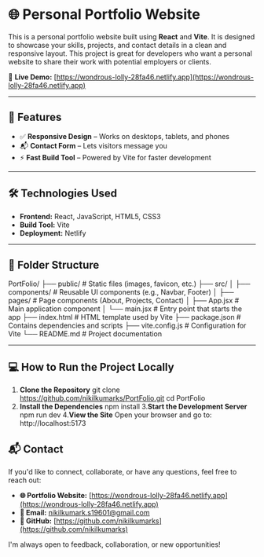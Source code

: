 # 🌐 Personal Portfolio Website

This is a personal portfolio website built using **React** and **Vite**. It is designed to showcase your skills, projects, and contact details in a clean and responsive layout. This project is great for developers who want a personal website to share their work with potential employers or clients.

🔗 **Live Demo:** [https://wondrous-lolly-28fa46.netlify.app](https://wondrous-lolly-28fa46.netlify.app)

---

## 🚀 Features

- ✅ **Responsive Design** – Works on desktops, tablets, and phones
- 📬 **Contact Form** – Lets visitors message you
- ⚡ **Fast Build Tool** – Powered by Vite for faster development

---

## 🛠️ Technologies Used

- **Frontend:** React, JavaScript, HTML5, CSS3
- **Build Tool:** Vite
- **Deployment:** Netlify

---

## 📁 Folder Structure
PortFolio/
├── public/ # Static files (images, favicon, etc.)
├── src/
│ ├── components/ # Reusable UI components (e.g., Navbar, Footer)
│ ├── pages/ # Page components (About, Projects, Contact)
│ ├── App.jsx # Main application component
│ └── main.jsx # Entry point that starts the app
├── index.html # HTML template used by Vite
├── package.json # Contains dependencies and scripts
├── vite.config.js # Configuration for Vite
└── README.md # Project documentation


---

## 💻 How to Run the Project Locally

1. **Clone the Repository**
   git clone https://github.com/nikilkumarks/PortFolio.git
   cd PortFolio
2. **Install the Dependencies**
    npm install
3.**Start the Development Server**
    npm run dev
4.**View the Site**
   Open your browser and go to:
             http://localhost:5173

## 📬 Contact

If you'd like to connect, collaborate, or have any questions, feel free to reach out:

- **🌐 Portfolio Website:** [https://wondrous-lolly-28fa46.netlify.app](https://wondrous-lolly-28fa46.netlify.app)
- **📧 Email:** nikilkumark.s19601@gmail.com
- **🐙 GitHub:** [https://github.com/nikilkumarks](https://github.com/nikilkumarks)

I'm always open to feedback, collaboration, or new opportunities!
